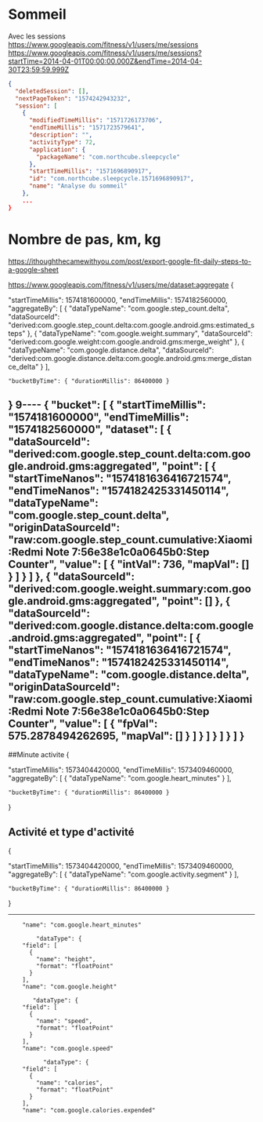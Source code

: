 # Sommeil
Avec les sessions
https://www.googleapis.com/fitness/v1/users/me/sessions
https://www.googleapis.com/fitness/v1/users/me/sessions?startTime=2014-04-01T00:00:00.000Z&endTime=2014-04-30T23:59:59.999Z
 
```json
{
  "deletedSession": [], 
  "nextPageToken": "1574242943232", 
  "session": [
    {
      "modifiedTimeMillis": "1571726173706", 
      "endTimeMillis": "1571723579641", 
      "description": "", 
      "activityType": 72, 
      "application": {
        "packageName": "com.northcube.sleepcycle"
      }, 
      "startTimeMillis": "1571696890917", 
      "id": "com.northcube.sleepcycle.1571696890917", 
      "name": "Analyse du sommeil"
    }, 
    ...
}
```
 
 
# Nombre de pas, km, kg
https://ithoughthecamewithyou.com/post/export-google-fit-daily-steps-to-a-google-sheet
 
https://www.googleapis.com/fitness/v1/users/me/dataset:aggregate
{
 
  "startTimeMillis": 1574181600000,
  "endTimeMillis": 1574182560000,
  "aggregateBy": [
    {
        "dataTypeName": "com.google.step_count.delta",
        "dataSourceId": "derived:com.google.step_count.delta:com.google.android.gms:estimated_steps"
      },
      {
        "dataTypeName": "com.google.weight.summary",
        "dataSourceId": "derived:com.google.weight:com.google.android.gms:merge_weight"
      },
      {
        "dataTypeName": "com.google.distance.delta",
        "dataSourceId": "derived:com.google.distance.delta:com.google.android.gms:merge_distance_delta"
      }
  ],
 
    "bucketByTime": { "durationMillis": 86400000 }
}
 9----
 {
 "bucket": [
  {
   "startTimeMillis": "1574181600000",
   "endTimeMillis": "1574182560000",
   "dataset": [
    {
     "dataSourceId": "derived:com.google.step_count.delta:com.google.android.gms:aggregated",
     "point": [
      {
       "startTimeNanos": "1574181636416721574",
       "endTimeNanos": "1574182425331450114",
       "dataTypeName": "com.google.step_count.delta",
       "originDataSourceId": "raw:com.google.step_count.cumulative:Xiaomi:Redmi Note 7:56e38e1c0a0645b0:Step Counter",
       "value": [
        {
         "intVal": 736,
         "mapVal": []
        }
       ]
      }
     ]
    },
    {
     "dataSourceId": "derived:com.google.weight.summary:com.google.android.gms:aggregated",
     "point": []
    },
    {
     "dataSourceId": "derived:com.google.distance.delta:com.google.android.gms:aggregated",
     "point": [
      {
       "startTimeNanos": "1574181636416721574",
       "endTimeNanos": "1574182425331450114",
       "dataTypeName": "com.google.distance.delta",
       "originDataSourceId": "raw:com.google.step_count.cumulative:Xiaomi:Redmi Note 7:56e38e1c0a0645b0:Step Counter",
       "value": [
        {
         "fpVal": 575.2878494262695,
         "mapVal": []
        }
       ]
      }
     ]
    }
   ]
  }
 ]
}
----
 
 
##Minute activite
{
 
  "startTimeMillis": 1573404420000,
  "endTimeMillis": 1573409460000,
  "aggregateBy": [
    {
        "dataTypeName": "com.google.heart_minutes"
      }
  ],
 
    "bucketByTime": { "durationMillis": 86400000 }
}
 
## Activité et type d'activité
 
 
 
 
{
 
  "startTimeMillis": 1573404420000,
  "endTimeMillis": 1573409460000,
  "aggregateBy": [
    {
        "dataTypeName": "com.google.activity.segment"
      }
  ],
 
    "bucketByTime": { "durationMillis": 86400000 }
}
 
 
 
 
 
 
 
 
 
 
 
---
 
        "name": "com.google.heart_minutes"
 
            "dataType": {
        "field": [
          {
            "name": "height", 
            "format": "floatPoint"
          }
        ], 
        "name": "com.google.height"
 
           "dataType": {
        "field": [
          {
            "name": "speed", 
            "format": "floatPoint"
          }
        ], 
        "name": "com.google.speed"
 
              "dataType": {
        "field": [
          {
            "name": "calories", 
            "format": "floatPoint"
          }
        ], 
        "name": "com.google.calories.expended"
 
 
 
        

